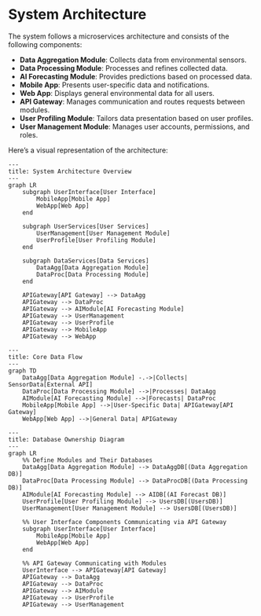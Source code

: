 # System Architecture

The system follows a microservices architecture and consists of the following components:

- **Data Aggregation Module**: Collects data from environmental sensors.
- **Data Processing Module**: Processes and refines collected data.
- **AI Forecasting Module**: Provides predictions based on processed data.
- **Mobile App**: Presents user-specific data and notifications.
- **Web App**: Displays general environmental data for all users.
- **API Gateway**: Manages communication and routes requests between modules.
- **User Profiling Module**: Tailors data presentation based on user profiles.
- **User Management Module**: Manages user accounts, permissions, and roles.

Here’s a visual representation of the architecture:
```mermaid
---
title: System Architecture Overview
---
graph LR
    subgraph UserInterface[User Interface]
        MobileApp[Mobile App]
        WebApp[Web App]
    end

    subgraph UserServices[User Services]
        UserManagement[User Management Module]
        UserProfile[User Profiling Module]
    end

    subgraph DataServices[Data Services]
        DataAgg[Data Aggregation Module]
        DataProc[Data Processing Module]
    end

    APIGateway[API Gateway] --> DataAgg
    APIGateway --> DataProc
    APIGateway --> AIModule[AI Forecasting Module]
    APIGateway --> UserManagement
    APIGateway --> UserProfile
    APIGateway --> MobileApp
    APIGateway --> WebApp
```

```mermaid
---
title: Core Data Flow
---
graph TD
    DataAgg[Data Aggregation Module] -.->|Collects| SensorData[External API]
    DataProc[Data Processing Module] -->|Processes| DataAgg
    AIModule[AI Forecasting Module] -->|Forecasts| DataProc
    MobileApp[Mobile App] -->|User-Specific Data| APIGateway[API Gateway]
    WebApp[Web App] -->|General Data| APIGateway
```

```mermaid
---
title: Database Ownership Diagram
---
graph LR
    %% Define Modules and Their Databases
    DataAgg[Data Aggregation Module] --> DataAggDB[(Data Aggregation DB)]
    DataProc[Data Processing Module] --> DataProcDB[(Data Processing DB)]
    AIModule[AI Forecasting Module] --> AIDB[(AI Forecast DB)]
    UserProfile[User Profiling Module] --> UsersDB[(UsersDB)]
    UserManagement[User Management Module] --> UsersDB[(UsersDB)]

    %% User Interface Components Communicating via API Gateway
    subgraph UserInterface[User Interface]
        MobileApp[Mobile App]
        WebApp[Web App]
    end

    %% API Gateway Communicating with Modules
    UserInterface --> APIGateway[API Gateway]
    APIGateway --> DataAgg
    APIGateway --> DataProc
    APIGateway --> AIModule
    APIGateway --> UserProfile
    APIGateway --> UserManagement
```



